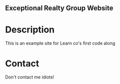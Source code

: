 Exceptional Realty Group Website
---

# Description

This is an example site for Learn co's first code along

# Contact
Don't contact me idiots!